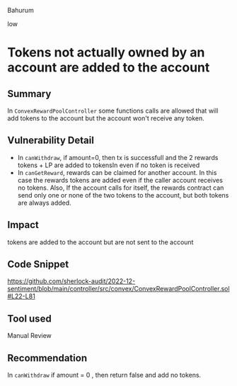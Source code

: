 Bahurum

low

# Tokens not actually owned by an account are added to the account

## Summary
In `ConvexRewardPoolController` some functions calls are allowed that will add tokens to the account but the account won't receive any token.
## Vulnerability Detail
- In `canWithdraw`, if amount=0, then tx is successfull and the 2 rewards tokens + LP are added to tokensIn even if no token is received
- In `canGetReward`, rewards can be claimed for another account. In this case the rewards tokens are added even if the caller account receives no tokens. Also, If the account calls for itself, the rewards contract can send only one or none of the two tokens to the account, but both tokens are always added.
## Impact
tokens are added to the account but are not sent to the account 
## Code Snippet
https://github.com/sherlock-audit/2022-12-sentiment/blob/main/controller/src/convex/ConvexRewardPoolController.sol#L22-L81
## Tool used

Manual Review

## Recommendation
In `canWithdraw` if amount = 0 , then return false and add no tokens.
